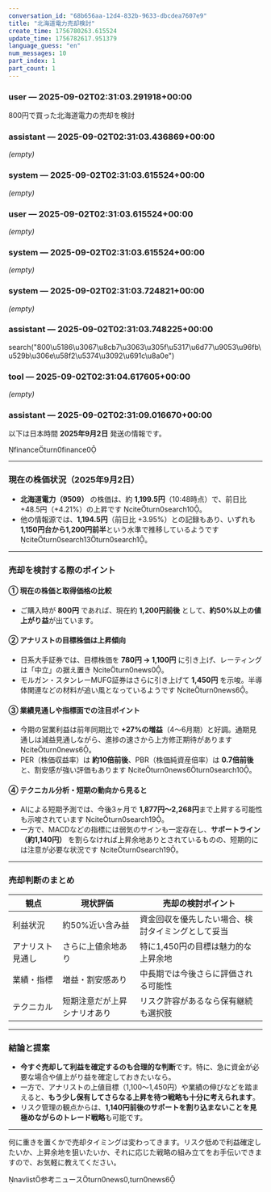 ```yaml
---
conversation_id: "68b656aa-12d4-832b-9633-dbcdea7607e9"
title: "北海道電力売却検討"
create_time: 1756780263.615524
update_time: 1756782617.951379
language_guess: "en"
num_messages: 10
part_index: 1
part_count: 1
---
```


### user — 2025-09-02T02:31:03.291918+00:00

800円で買った北海道電力の売却を検討

### assistant — 2025-09-02T02:31:03.436869+00:00

_(empty)_

### system — 2025-09-02T02:31:03.615524+00:00

_(empty)_

### user — 2025-09-02T02:31:03.615524+00:00

_(empty)_

### system — 2025-09-02T02:31:03.615524+00:00

_(empty)_

### system — 2025-09-02T02:31:03.724821+00:00

_(empty)_

### assistant — 2025-09-02T02:31:03.748225+00:00

search("800\u5186\u3067\u8cb7\u3063\u305f\u5317\u6d77\u9053\u96fb\u529b\u306e\u58f2\u5374\u3092\u691c\u8a0e")

### tool — 2025-09-02T02:31:04.617605+00:00

_(empty)_

### assistant — 2025-09-02T02:31:09.016670+00:00

以下は日本時間 **2025年9月2日** 発送の情報です。

financeturn0finance0

---

###  現在の株価状況（2025年9月2日）

- **北海道電力（9509）** の株価は、約 **1,199.5円**（10:48時点）で、前日比 +48.5円（+4.21%）の上昇です citeturn0search10。
- 他の情報源では、**1,194.5円**（前日比 +3.95%）との記録もあり、いずれも **1,150円台から1,200円前半**という水準で推移しているようです citeturn0search13turn0search1。

---

###  売却を検討する際のポイント

#### ① 現在の株価と取得価格の比較

- ご購入時が **800円** であれば、現在約 **1,200円前後** として、**約50%以上の値上がり益**が出ています。

#### ② アナリストの目標株価は上昇傾向

- 日系大手証券では、目標株価を **780円 → 1,100円** に引き上げ、レーティングは「中立」の据え置き citeturn0news0。
- モルガン・スタンレーMUFG証券はさらに引き上げて **1,450円** を示唆。半導体関連などの材料が追い風となっているようです citeturn0news6。

#### ③ 業績見通しや指標面での注目ポイント

- 今期の営業利益は前年同期比で **+27%の増益**（4～6月期）と好調。通期見通しは減益見通しながら、進捗の速さから上方修正期待があります citeturn0news6。
- PER（株価収益率）は **約10倍前後**、PBR（株価純資産倍率）は **0.7倍前後** と、割安感が強い評価もあります citeturn0news6turn0search10。

#### ④ テクニカル分析・短期の動向から見ると

- AIによる短期予測では、今後3ヶ月で **1,877円〜2,268円**まで上昇する可能性も示唆されています citeturn0search19。
- 一方で、MACDなどの指標には弱気のサインも一定存在し、**サポートライン（約1,140円）** を割らなければ上昇余地ありとされているものの、短期的には注意が必要な状況です citeturn0search19。

---

###  売却判断のまとめ

| 観点 | 現状評価 | 売却の検討ポイント |
|------|----------|-------------------|
| 利益状況 | 約50%近い含み益 | 資金回収を優先したい場合、検討タイミングとして妥当 |
| アナリスト見通し | さらに上値余地あり | 特に1,450円の目標は魅力的な上昇余地 |
| 業績・指標 | 増益・割安感あり | 中長期では今後さらに評価される可能性 |
| テクニカル | 短期注意だが上昇シナリオあり | リスク許容があるなら保有継続も選択肢 |

---

###  結論と提案

- **今すぐ売却して利益を確定するのも合理的な判断**です。特に、急に資金が必要な場合や値上がり益を確定しておきたいなら。
- 一方で、アナリストの上値目標（1,100〜1,450円）や業績の伸びなどを踏まえると、**もう少し保有してさらなる上昇を待つ戦略も十分に考えられます**。
- リスク管理の観点からは、**1,140円前後のサポートを割り込まないことを見極めながらのトレード戦略**も可能です。

---

何に重きを置くかで売却タイミングは変わってきます。リスク低めで利益確定したいか、上昇余地を狙いたいか、それに応じた戦略の組み立てをお手伝いできますので、お気軽に教えてください。

navlist参考ニュースturn0news0,turn0news6

